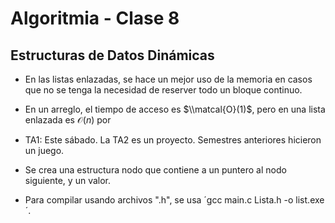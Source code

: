 Algoritmia - Clase 8
====================

Estructuras de Datos Dinámicas
------------------------------

-   En las listas enlazadas, se hace un mejor uso de la memoria en casos que no se tenga la necesidad de reserver todo un bloque continuo.
-   En un arreglo, el tiempo de acceso es $\\matcal{O}(1)$, pero en una lista enlazada es 𝒪(*n*) por

-   TA1: Este sábado. La TA2 es un proyecto. Semestres anteriores hicieron un juego.

-   Se crea una estructura nodo que contiene a un puntero al nodo siguiente, y un valor.

-   Para compilar usando archivos ".h", se usa ´gcc main.c Lista.h -o list.exe´.


